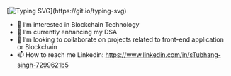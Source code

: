 [![Typing SVG](https://readme-typing-svg.demolab.com?font=Fira+Code&pause=1000&width=435&lines=Hey+there+!+I+am+Shubhang++%F0%9F%91%8B;Welcome+to+my+profile+%F0%9F%98%81+!)](https://git.io/typing-svg)
- 👀 I’m interested in Blockchain Technology
- 🌱 I’m currently enhancing my DSA
- 💞️ I’m looking to collaborate on projects related to front-end application or Blockchain
- 📫 How to reach me Linkedin: https://www.linkedin.com/in/sTubhang-singh-7299621b5

<!---
Shubhang-2111/Shubhang-2111 is a ✨ special ✨ repository because its `README.md` (this file) appears on your GitHub profile.
You can click the Preview link to take a look at your changes.
--->
